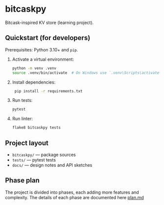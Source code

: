 # bitcaskpy

Bitcask-inspired KV store (learning project).

## Quickstart (for developers)

Prerequisites: Python 3.10+ and `pip`.

1. Activate a virtual environment:

   ```bash
   python -m venv .venv
   source .venv/bin/activate  # On Windows use `.venv\Scripts\activate`
   ```

2. Install dependencies:

   ```bash
    pip install -r requirements.txt
    ```

3. Run tests:
    ```bash
    pytest
    ```

4. Run linter:
    ```bash
    flake8 bitcaskpy tests
    ```

## Project layout

- `bitcaskpy/` — package sources
- `tests/` — pytest tests
- `docs/` — design notes and API sketches

## Phase plan

The project is divided into phases, each adding more features and complexity.
The details of each phase are documented here [plan.md](./plan.md)